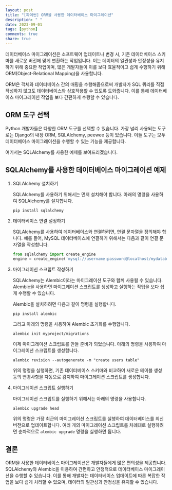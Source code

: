 ```yaml
---
layout: post
title: "[파이썬] ORM을 사용한 데이터베이스 마이그레이션"
description: " "
date: 2023-09-01
tags: [python]
comments: true
share: true
---
```


데이터베이스 마이그레이션은 소프트웨어 업데이트나 변경 시, 기존 데이터베이스 스키마를 새로운 버전에 맞게 변환하는 작업입니다. 이는 데이터의 일관성과 안정성을 유지하기 위해 중요한 작업이며, 많은 개발자들이 이를 보다 효율적이고 쉽게 수행하기 위해 ORM(Object-Relational Mapping)을 사용합니다.

ORM은 객체와 데이터베이스 간의 매핑을 수행해줌으로써 개발자가 SQL 쿼리를 직접 작성하지 않고도 데이터베이스와 상호작용할 수 있도록 도와줍니다. 이를 통해 데이터베이스 마이그레이션 작업을 보다 간편하게 수행할 수 있습니다.

## ORM 도구 선택

Python 개발자들은 다양한 ORM 도구를 선택할 수 있습니다. 가장 널리 사용되는 도구로는 Django의 내장 ORM, SQLAlchemy, peewee 등이 있습니다. 이들 도구는 모두 데이터베이스 마이그레이션을 수행할 수 있는 기능을 제공합니다.

여기서는 SQLAlchemy를 사용한 예제를 보여드리겠습니다.

## SQLAlchemy를 사용한 데이터베이스 마이그레이션 예제

1. SQLAlchemy 설치하기

   SQLAlchemy를 사용하기 위해서는 먼저 설치해야 합니다. 아래의 명령을 사용하여 SQLAlchemy를 설치합니다.

   ```
   pip install sqlalchemy
   ```

2. 데이터베이스 연결 설정하기

   SQLAlchemy를 사용하여 데이터베이스와 연결하려면, 연결 문자열을 정의해야 합니다. 예를 들어, MySQL 데이터베이스에 연결하기 위해서는 다음과 같이 연결 문자열을 작성합니다.

   ```python
   from sqlalchemy import create_engine
   engine = create_engine('mysql://username:password@localhost/mydatabase')
   ```

3. 마이그레이션 스크립트 작성하기

   SQLAlchemy는 Alembic이라는 마이그레이션 도구와 함께 사용될 수 있습니다. Alembic을 사용하면 마이그레이션 스크립트를 생성하고 실행하는 작업을 보다 쉽게 수행할 수 있습니다.

   Alembic을 설치하려면 다음과 같이 명령을 실행합니다.

   ```
   pip install alembic
   ```

   그리고 아래의 명령을 사용하여 Alembic 초기화를 수행합니다.

   ```
   alembic init myproject/migrations
   ```

   이제 마이그레이션 스크립트를 만들 준비가 되었습니다. 아래의 명령을 사용하여 마이그레이션 스크립트를 생성합니다.

   ```
   alembic revision --autogenerate -m "create users table"
   ```

   위의 명령을 실행하면, 기존 데이터베이스 스키마와 비교하여 새로운 테이블 생성 등의 변경사항을 자동으로 감지하여 마이그레이션 스크립트를 생성합니다.

4. 마이그레이션 스크립트 실행하기

   마이그레이션 스크립트를 실행하기 위해서는 아래의 명령을 사용합니다.

   ```
   alembic upgrade head
   ```

   위의 명령은 가장 최근의 마이그레이션 스크립트를 실행하여 데이터베이스를 최신 버전으로 업데이트합니다. 여러 개의 마이그레이션 스크립트를 차례대로 실행하려면 순차적으로 `alembic upgrade` 명령을 실행하면 됩니다.

## 결론

ORM을 사용한 데이터베이스 마이그레이션은 개발자들에게 많은 편의성을 제공합니다. SQLAlchemy와 Alembic을 이용하여 간편하고 안정적으로 데이터베이스 마이그레이션을 수행할 수 있습니다. 이를 통해 개발자는 데이터베이스 업데이트에 따른 복잡한 작업을 보다 쉽게 처리할 수 있으며, 데이터의 일관성과 안정성을 유지할 수 있습니다.